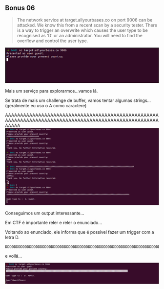 ﻿

## Bonus 06

> The network service at target.allyourbases.co on port 9006 can be
> attacked. We know this from a recent scan by a security tester. There
> is a way to trigger an overwrite which causes the user type to be
> recognised as 'D' or an administrator. You will need to find the
> overflow and control the user type.

![Service](Bonus06.png)

Mais um serviço para explorarmos...vamos lá.

Se trata de mais um challenge de buffer, vamos tentar algumas strings...(geralmente eu uso o A como caractere)

AAAAAAAAAAAAAAAAAAAAAAAAAAAAAAAAAAAAAAAAAAAAAAAAAAAAAAAAAAAAAAAAAAAAAAAAAAAAAAAAAAAAAAAAAAAAAAAAAAAAAAAAAAA
![trying chars](Bonus06-stringsA.png)

Conseguimos um output interessante...

Em CTF é importante reler e reler o enunciado...

Voltando ao enunciado, ele informa que é possível fazer um trigger com a letra D.

    DDDDDDDDDDDDDDDDDDDDDDDDDDDDDDDDDDDDDDDDDDDDDDDDDDDDDDDDDDDDDDDDDDDDDDDDDDDDDDDDDDDDDDDDDDDDDDDDDDDDDDDDD

e voilá...

![trying chars](Bonus06-works.png)


